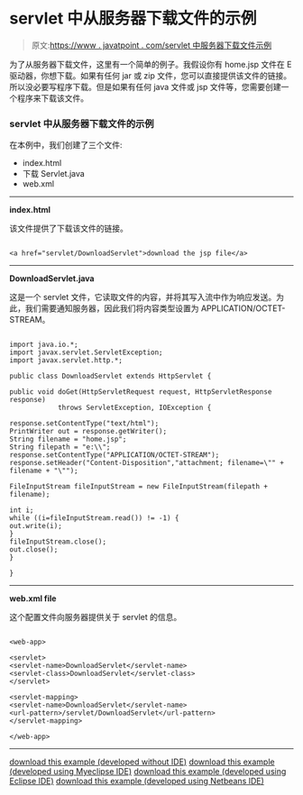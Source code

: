 # servlet 中从服务器下载文件的示例

> 原文:[https://www . javatpoint . com/servlet 中服务器下载文件示例](https://www.javatpoint.com/example-of-downloading-file-from-the-server-in-servlet)

为了从服务器下载文件，这里有一个简单的例子。我假设你有 home.jsp 文件在 E 驱动器，你想下载。如果有任何 jar 或 zip 文件，您可以直接提供该文件的链接。所以没必要写程序下载。但是如果有任何 java 文件或 jsp 文件等，您需要创建一个程序来下载该文件。

### servlet 中从服务器下载文件的示例

在本例中，我们创建了三个文件:

*   index.html
*   下载 Servlet.java
*   web.xml

* * *

**index.html**

该文件提供了下载该文件的链接。

```

<a href="servlet/DownloadServlet">download the jsp file</a>

```

* * *

**DownloadServlet.java**

这是一个 servlet 文件，它读取文件的内容，并将其写入流中作为响应发送。为此，我们需要通知服务器，因此我们将内容类型设置为 APPLICATION/OCTET-STREAM。

```

import java.io.*;
import javax.servlet.ServletException;
import javax.servlet.http.*;

public class DownloadServlet extends HttpServlet {

public void doGet(HttpServletRequest request, HttpServletResponse response)
			throws ServletException, IOException {

response.setContentType("text/html");
PrintWriter out = response.getWriter();
String filename = "home.jsp"; 
String filepath = "e:\\"; 
response.setContentType("APPLICATION/OCTET-STREAM"); 
response.setHeader("Content-Disposition","attachment; filename=\"" + filename + "\""); 

FileInputStream fileInputStream = new FileInputStream(filepath + filename);

int i; 
while ((i=fileInputStream.read()) != -1) {
out.write(i); 
} 
fileInputStream.close(); 
out.close(); 
}

}

```

* * *

**web.xml file**

这个配置文件向服务器提供关于 servlet 的信息。

```

<web-app>

<servlet>
<servlet-name>DownloadServlet</servlet-name>
<servlet-class>DownloadServlet</servlet-class>
</servlet>

<servlet-mapping>
<servlet-name>DownloadServlet</servlet-name>
<url-pattern>/servlet/DownloadServlet</url-pattern>
</servlet-mapping>

</web-app>

```

* * *

[download this example (developed without IDE)](https://static.javatpoint.com/src/servlet/filedownload.zip)
[download this example (developed using Myeclipse IDE)](https://static.javatpoint.com/src/servlet/mfiledownload.zip)
[download this example (developed using Eclipse IDE)](https://static.javatpoint.com/src/servlet/eclipse/downservlet.zip)
[download this example (developed using Netbeans IDE)](https://static.javatpoint.com/src/servlet/netbeans/downservlet.zip)